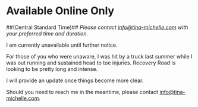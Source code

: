 # Available Online Only 
##(Central Standard Time)##
*Please contact info@tina-michelle.com with your preferred time and duration.*




I am currently unavailable until further notice.

For those of you who were unaware, I was hit by a truck last summer while I was out running and sustained head to toe injuries. Recovery Road is looking to be pretty long and intense.

I will provide an update once things become more clear.

Should you need to reach me in the meantime, please contact info@tina-michelle.com.
